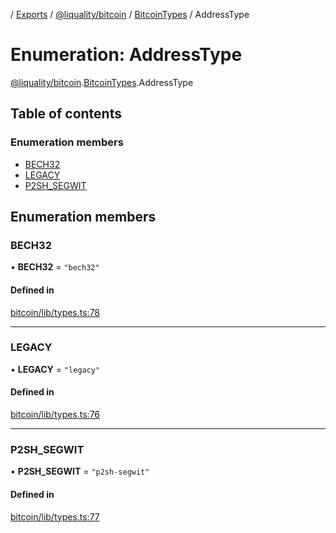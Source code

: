 [](../README.md) / [Exports](../modules.md) / [@liquality/bitcoin](../modules/liquality_bitcoin.md) / [BitcoinTypes](../modules/liquality_bitcoin.BitcoinTypes.md) / AddressType

# Enumeration: AddressType

[@liquality/bitcoin](../modules/liquality_bitcoin.md).[BitcoinTypes](../modules/liquality_bitcoin.BitcoinTypes.md).AddressType

## Table of contents

### Enumeration members

- [BECH32](liquality_bitcoin.BitcoinTypes.AddressType.md#bech32)
- [LEGACY](liquality_bitcoin.BitcoinTypes.AddressType.md#legacy)
- [P2SH\_SEGWIT](liquality_bitcoin.BitcoinTypes.AddressType.md#p2sh_segwit)

## Enumeration members

### BECH32

• **BECH32** = `"bech32"`

#### Defined in

[bitcoin/lib/types.ts:78](https://github.com/liquality/chainabstractionlayer/blob/c190aa67/packages/bitcoin/lib/types.ts#L78)

___

### LEGACY

• **LEGACY** = `"legacy"`

#### Defined in

[bitcoin/lib/types.ts:76](https://github.com/liquality/chainabstractionlayer/blob/c190aa67/packages/bitcoin/lib/types.ts#L76)

___

### P2SH\_SEGWIT

• **P2SH\_SEGWIT** = `"p2sh-segwit"`

#### Defined in

[bitcoin/lib/types.ts:77](https://github.com/liquality/chainabstractionlayer/blob/c190aa67/packages/bitcoin/lib/types.ts#L77)
